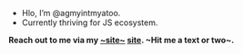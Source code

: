 - Hlo, I’m @agmyintmyatoo.
- Currently thriving for JS ecosystem.

**Reach out to me via my [~site~](https://agmmoo.herokuapp.com/message/) [site](https://agmyintmyatoo.github.io). ~Hit me a text or two~.**

<!---
agmyintmyatoo/agmyintmyatoo is a ✨ special ✨ repository because its `README.md` (this file) appears on your GitHub profile.
You can click the Preview link to take a look at your changes.
--->
